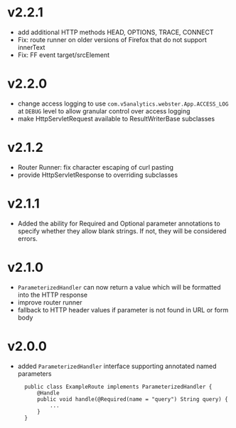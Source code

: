 # v2.2.1

* add additional HTTP methods HEAD, OPTIONS, TRACE, CONNECT
* Fix: route runner on older versions of Firefox that do not support innerText
* Fix: FF event target/srcElement

# v2.2.0

* change access logging to use `com.v5analytics.webster.App.ACCESS_LOG` at `DEBUG` level to allow granular control over access logging
* make HttpServletRequest available to ResultWriterBase subclasses

# v2.1.2

* Router Runner: fix character escaping of curl pasting
* provide HttpServletResponse to overriding subclasses 

# v2.1.1

* Added the ability for Required and Optional parameter annotations to specify whether they allow blank strings. If not, they will be considered errors.

# v2.1.0

* `ParameterizedHandler` can now return a value which will be formatted into the HTTP response
* improve router runner
* fallback to HTTP header values if parameter is not found in URL or form body

# v2.0.0

* added `ParameterizedHandler` interface supporting annotated named parameters

        public class ExampleRoute implements ParameterizedHandler {
            @Handle
            public void handle(@Required(name = "query") String query) {
                ...
            }
        }
